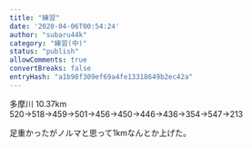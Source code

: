 ```yaml
---
title: "練習"
date: '2020-04-06T00:54:24'
author: "subaru44k"
category: "練習(中)"
status: "publish"
allowComments: true
convertBreaks: false
entryHash: "a1b98f309ef69a4fe13318649b2ec42a"
---
```

多摩川
10.37km
520→518→459→501→456→450→446→436→354→547→213

足重かったがノルマと思って1kmなんとか上げた。
